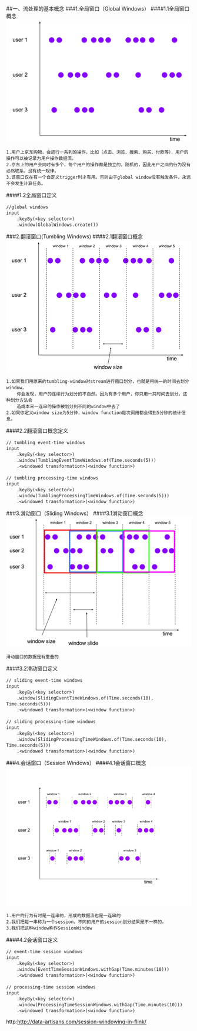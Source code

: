 
##一、流处理的基本概念
###1.全局窗口（Global Windows）
####1.1全局窗口概念
![](images/Snip20161205_10.png) 
```
1.用户上京东购物，会进行一系列的操作，比如（点击、浏览、搜索、购买、付款等），用户的操作可以被记录为用户操作数据流。
2.京东上的用户会同时有多个，每个用户的操作都是独立的，随机的，因此用户之间的行为没有必然联系，没有统一规律。
3.该窗口仅在有一个自定义trigger时才有用。否则由于global window没有触发条件，永远不会发生计算任务。
```
####1.2全局窗口定义
```
//global windows
input
    .keyBy(<key selector>)
    .window(GlobalWindows.create())
```

###2.翻滚窗口(Tumbling Windows)
####2.1翻滚窗口概念
![](images/Snip20161205_11.png) 
```
1.如果我们用原来的tumbling-window对stream进行窗口划分，也就是用统一的时间去划分window，
    你会发现，用户的连续行为划分的不自然。因为有多个用户，你只用一共时间去划分，这种划分方法会
    造成本来一连串的操作被划分到不同的window中去了
2.如果你定义window size为5分钟，window function每次调用都会得到5分钟的统计信息。
```
####2.2翻滚窗口概念定义
```
// tumbling event-time windows
input
    .keyBy(<key selector>)
    .window(TumblingEventTimeWindows.of(Time.seconds(5)))
    .<windowed transformation>(<window function>)

// tumbling processing-time windows
input
    .keyBy(<key selector>)
    .window(TumblingProcessingTimeWindows.of(Time.seconds(5)))
    .<windowed transformation>(<window function>)

```
###3.滑动窗口（Sliding Windows）
####3.1滑动窗口概念
![](images/Snip20161205_12.png) 
```
滑动窗口的数据是有重叠的
```
####3.2滑动窗口定义
```
// sliding event-time windows
input
    .keyBy(<key selector>)
    .window(SlidingEventTimeWindows.of(Time.seconds(10), Time.seconds(5)))
    .<windowed transformation>(<window function>)
    
// sliding processing-time windows
input
    .keyBy(<key selector>)
    .window(SlidingProcessingTimeWindows.of(Time.seconds(10), Time.seconds(5)))
    .<windowed transformation>(<window function>)
```

###4.会话窗口（Session Windows）
####4.1会话窗口概念
![](images/example-input-with-sessions.png) 
```
1.用户的行为有时是一连串的，形成的数据流也是一连串的
2.我们把每一串称为一个session，不同的用户的session划分结果是不一样的。
3.我们把这种window称作SessionWindow
```
####4.2会话窗口定义
```  
// event-time session windows
input
    .keyBy(<key selector>)
    .window(EventTimeSessionWindows.withGap(Time.minutes(10)))
    .<windowed transformation>(<window function>)

// processing-time session windows
input
    .keyBy(<key selector>)
    .window(ProcessingTimeSessionWindows.withGap(Time.minutes(10)))
    .<windowed transformation>(<window function>)
```

http:http://data-artisans.com/session-windowing-in-flink/